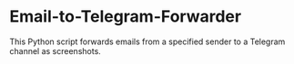 # Email-to-Telegram-Forwarder
This Python script forwards emails from a specified sender to a Telegram channel as screenshots.
